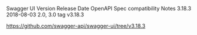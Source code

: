 Swagger UI Version	Release Date	OpenAPI Spec compatibility	Notes
3.18.3	2018-08-03	2.0, 3.0	tag v3.18.3

https://github.com/swagger-api/swagger-ui/tree/v3.18.3